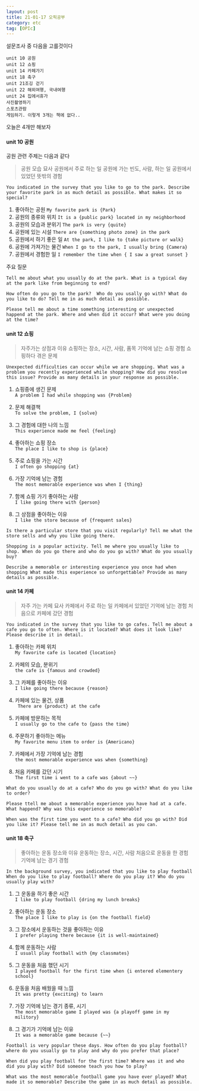 ```yaml
---
layout: post
title: 21-01-17 오픽공부
category: etc
tag: [OPIc]
---
```

설문조사 중 다음을 고를것이다  
```
unit 10 공원
unit 12 쇼핑
unit 14 카페가기
unit 18 축구
unit 21조깅 걷기
unit 22 해외여행, 국내여행
unit 24 집에서휴가
사진촬영하기
스포츠관람
게임하기. 이렇게 3개는 책에 없다..
```
오늘은 4개만 해보자

#### unit 10 공원

공원 관련 주제는 다음과 같다
>공원 모습 묘사
공원에서 주로 하는 일
공원에 가는 빈도, 사람, 하는 일
공원에서 있었던 뜻밖의 경험

```
You indicated in the survey that you like to go to the park. Describe your favorite park in as much detail as possible. What makes it so special?
```

1. 좋아하는 공원
` My favorite park is {Park} `
2. 공원의 종류와 위치
` It is a {public park} located in my neighborhood `
3. 공원의 모습과 분위기
` The park is very {quite} `
4. 공원에 있는 시설
` There are {something photo zone} in the park `
5. 공원에서 하기 좋은 일
` At the park, I like to {take picture or walk} `
6. 공원에 가져가는 물건
` When I go to the park, I usually bring {Camera} `
7. 공원에서 경험한 일
` I remember the time when { I saw a great sunset } `

주요 질문
```
Tell me about what you usually do at the park. What is a typical day at the park like from beginning to end?
```

```
How often do you go to the park?  Who do you usally go with? What do you like to do? Tell me in as much detail as possible.
```

```
Please tell me about a time something interesting or unexpected happend at the park. Where and when did it occur? What were you doing at the time?
```
#### unit 12 쇼핑
>자주가는 상점과 이유
쇼핑하는 장소, 시간, 사람, 품목
기억에 남는 쇼핑 경험
쇼핑하다 겪은 문제

```
Unexpected difficulties can occur while we are shopping. What was a problem you recently experienced while shopping? How did you resolve this issue? Provide as many details in your response as possible.
```

1. 쇼핑중에 생긴 문제  
` A problem I had while shopping was {Problem} `

2. 문제 해결책   
` To solve the problem, I {solve} `

3. 그 경험에 대한 나의 느낌   
` This experience made me feel {feeling} `

4. 좋아하는 쇼핑 장소  
` The place I like to shop is {place} `

5. 주로 쇼핑을 가는 시간  
` I often go shopping {at} `

6. 가장 기억에 남는 경험  
` The most memorable experience was when I {thing} `

7. 함께 쇼핑 가기 좋아하는 사람  
` I like going there with {person} `

8. 그 상점을 좋아하는 이유  
` I like the store because of {frequent sales} `

```
Is there a particular store that you visit regularly? Tell me what the store sells and why you like going there.
```

```
Shopping is a popular activity. Tell me where you usually like to shop. When do you go there and who do you go with? What do you usually buy?
```

```
Describe a memorable or interesting experience you once had when shopping What made this experience so unforgettable? Provide as many details as possible.
```

#### unit 14 카페

>자주 가는 카페 묘사
카페에서 주로 하는 일
카페에서 있었던 기억에 남는 경험
처음으로 카페에 갔던 경험

```
You indicated in the survey that you like to go cafes. Tell me about a cafe you go to often. Where is it located? What does it look like? Please describe it in detail.
```

1. 좋아하는 카페 위치  
`My favorite cafe is located {location} `

2. 카페의 모습, 분위기  
`the cafe is {famous and crowded} `

3. 그 카페를 좋아하는 이유  
` I like going there because {reason} `

4. 카페에 있는 물건, 상품  
` There are {product} at the cafe`

5. 카페에 방문하는 목적  
`I usually go to the cafe to {pass the time} `

6. 주문하기 좋아하는 메뉴  
` My favorite menu item to order is {Americano} `

7. 카페에서 가장 기억에 남는 경험  
` the most memorable experience was when {something} `

8. 처음 카페를 갔던 시기  
` The first time i went to a cafe was {about ~~} `

```
What do you usually do at a cafe? Who do you go with? What do you like to order?
```

```
Please ttell me about a memorable experience you have had at a cafe. What happend? Why was this experience so memorable?
```

```
When was the first time you went to a cafe? Who did you go with? Did you like it? Please tell me in as much detail as you can.
```


#### unit 18 축구

>좋아하는 운동 장소와 이유
운동하는 장소, 시간, 사람
처음으로 운동을 한 경험
기억에 남는 경기 경험

```
In the background survey, you indicated that you like to play football When do you like to play football? Where do you play it? Who do you usually play with?
```

1. 그 운동을 하기 좋은 시간  
` I like to play football {dring my lunch breaks} `

2. 좋아하는 운동 장소  
` The place I like to play is {on the football field} `

3. 그 장소에서 운동하는 것을 좋아하는 이유  
` I prefer playing there because {it is well-maintained} `

4. 함께 운동하는 사람  
` I usuall play football with {my classmates} `

5. 그 운동을 처음 했던 시기  
` I played football for the first time when {i entered elementery school} `

6. 운동을 처음 배웠을 때 느낌  
` It was pretty {exciting} to learn `

7. 가장 기억에 남는 경기 종류, 시기  
` The most memorable game I played was {a playoff game in my militory} `

8. 그 경기가 기억에 남는 이유  
` It was a memorable game because {~~} `

```
Football is very popular these days. How often do you play football? where do you usually go to play and why do you prefer that place?
```

```
When did you play football for the first time? Where was it and who did you play with? Did someone teach you how to play?
```

```
What was the most memorable football game you have ever played? What made it so memorable? Describe the game in as much detail as possible.
```
